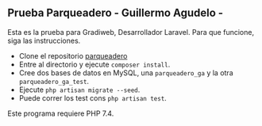 ## Prueba Parqueadero - Guillermo Agudelo -

Esta es la prueba para Gradiweb, Desarrollador Laravel. Para que funcione, siga las instrucciones.

- Clone el repositorio [parqueadero](https://github.com/guillermo7227/parqueadero)
- Entre al directorio y ejecute `composer install`.
- Cree dos bases de datos en MySQL, una `parqueadero_ga` y la otra `parqueadero_ga_test`.
- Ejecute `php artisan migrate --seed`.
- Puede correr los test cons `php artisan test`.

Este programa requiere PHP 7.4.
